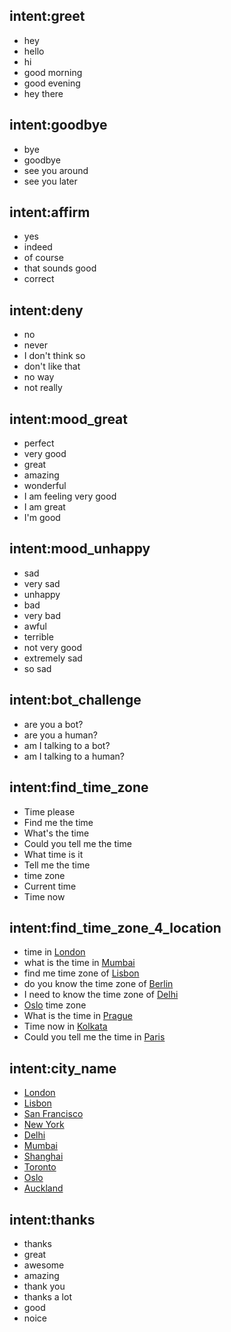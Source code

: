 ## intent:greet
- hey
- hello
- hi
- good morning
- good evening
- hey there

## intent:goodbye
- bye
- goodbye
- see you around
- see you later

## intent:affirm
- yes
- indeed
- of course
- that sounds good
- correct

## intent:deny
- no
- never
- I don't think so
- don't like that
- no way
- not really

## intent:mood_great
- perfect
- very good
- great
- amazing
- wonderful
- I am feeling very good
- I am great
- I'm good

## intent:mood_unhappy
- sad
- very sad
- unhappy
- bad
- very bad
- awful
- terrible
- not very good
- extremely sad
- so sad

## intent:bot_challenge
- are you a bot?
- are you a human?
- am I talking to a bot?
- am I talking to a human?

## intent:find_time_zone
- Time please
- Find me the time
- What's the time
- Could you tell me the time
- What time is it
- Tell me the time
- time zone
- Current time
- Time now

## intent:find_time_zone_4_location
- time in [London](city)
- what is the time in [Mumbai](city)
- find me time zone of [Lisbon](city)
- do you know the time zone of [Berlin](city)
- I need to know the time zone of [Delhi](city)
- [Oslo](city) time zone
- What is the time in [Prague](city)
- Time now in [Kolkata](city)
- Could you tell me the time in [Paris](city)

## intent:city_name
- [London](city)
- [Lisbon](city)
- [San Francisco](city)
- [New York](city)
- [Delhi](city)
- [Mumbai](city)
- [Shanghai](city)
- [Toronto](city)
- [Oslo](city)
- [Auckland](city)

## intent:thanks
- thanks
- great
- awesome
- amazing
- thank you
- thanks a lot
- good
- noice